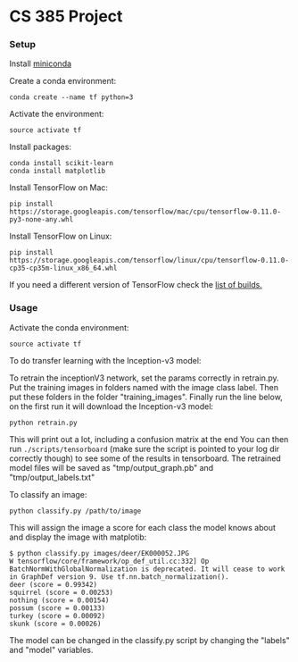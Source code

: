 # CS 385 Project 

### Setup

Install [miniconda](http://conda.pydata.org/miniconda.html)

Create a conda environment:

    conda create --name tf python=3

Activate the environment:

    source activate tf

Install packages:

    conda install scikit-learn
    conda install matplotlib

Install TensorFlow on Mac:
 
    pip install https://storage.googleapis.com/tensorflow/mac/cpu/tensorflow-0.11.0-py3-none-any.whl

Install TensorFlow on Linux:

    pip install https://storage.googleapis.com/tensorflow/linux/cpu/tensorflow-0.11.0-cp35-cp35m-linux_x86_64.whl

If you need a different version of TensorFlow check the [list of builds.](https://www.tensorflow.org/versions/master/get_started/os_setup.html)

### Usage

Activate the conda environment:

    source activate tf


To do transfer learning with the Inception-v3 model:

To retrain the inceptionV3 network, set the params correctly in retrain.py.
Put the training images in folders named with the image class label. 
Then put these folders in the folder "training_images".
Finally run the line below, on the first run it will download the Inception-v3 model:

    python retrain.py

This will print out a lot, including a confusion matrix at the end
You can then run `./scripts/tensorboard` (make sure the script is pointed to your log dir correctly though) to see some of the results in tensorboard.
The retrained model files will be saved as "tmp/output_graph.pb" and "tmp/output_labels.txt"


To classify an image: 

    python classify.py /path/to/image

This will assign the image a score for each class the model knows about and display the image with matplotib:

    $ python classify.py images/deer/EK000052.JPG
    W tensorflow/core/framework/op_def_util.cc:332] Op BatchNormWithGlobalNormalization is deprecated. It will cease to work in GraphDef version 9. Use tf.nn.batch_normalization().
    deer (score = 0.99342)
    squirrel (score = 0.00253)
    nothing (score = 0.00154)
    possum (score = 0.00133)
    turkey (score = 0.00092)
    skunk (score = 0.00026)

The model can be changed in the classify.py script by changing the "labels" and "model" variables. 
